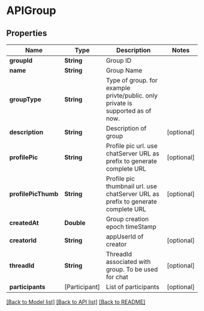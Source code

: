 # APIGroup

## Properties
Name | Type | Description | Notes
------------ | ------------- | ------------- | -------------
**groupId** | **String** | Group ID | 
**name** | **String** | Group Name | 
**groupType** | **String** | Type of group. for example privte/public. only private is supported as of now. | 
**description** | **String** | Description of group | [optional] 
**profilePic** | **String** | Profile pic url. use chatServer URL as prefix to generate complete URL | [optional] 
**profilePicThumb** | **String** | Profile pic thumbnail url. use chatServer URL as prefix to generate complete URL | [optional] 
**createdAt** | **Double** | Group creation epoch timeStamp | 
**creatorId** | **String** | appUserId of creator | [optional] 
**threadId** | **String** | ThreadId associated with group. To be used for chat | [optional] 
**participants** | [Participant] | List of participants | [optional] 

[[Back to Model list]](../README.md#documentation-for-models) [[Back to API list]](../README.md#documentation-for-api-endpoints) [[Back to README]](../README.md)


